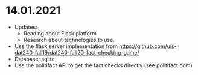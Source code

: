 # 14.01.2021
  - Updates: 
    - Reading about Flask platform
    - Research about technologies to use.
  - Use the flask server implementation from https://github.com/uis-dat240-fall19/dat240-fall20-fact-checking-game/
  - Database: sqlite
  - Use the politifact API to get the fact checks directly (see politifact.com)
